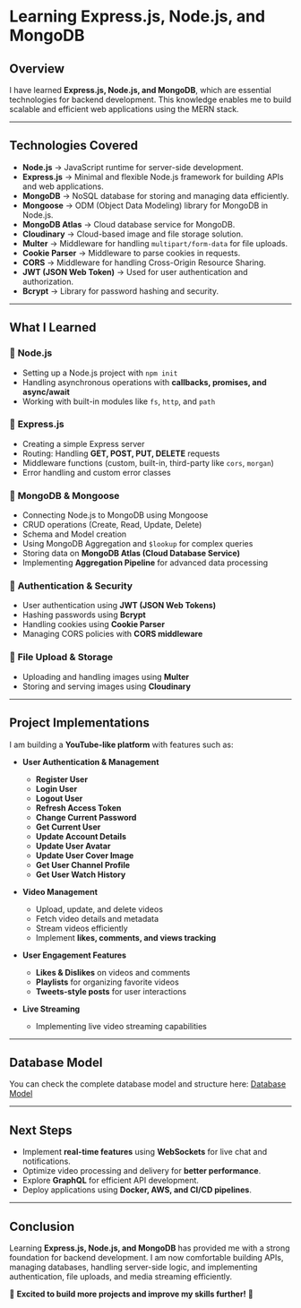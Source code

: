 # Learning Express.js, Node.js, and MongoDB

## Overview

I have learned **Express.js, Node.js, and MongoDB**, which are essential technologies for backend development. This knowledge enables me to build scalable and efficient web applications using the MERN stack.

---

## Technologies Covered

- **Node.js** → JavaScript runtime for server-side development.
- **Express.js** → Minimal and flexible Node.js framework for building APIs and web applications.
- **MongoDB** → NoSQL database for storing and managing data efficiently.
- **Mongoose** → ODM (Object Data Modeling) library for MongoDB in Node.js.
- **MongoDB Atlas** → Cloud database service for MongoDB.
- **Cloudinary** → Cloud-based image and file storage solution.
- **Multer** → Middleware for handling `multipart/form-data` for file uploads.
- **Cookie Parser** → Middleware to parse cookies in requests.
- **CORS** → Middleware for handling Cross-Origin Resource Sharing.
- **JWT (JSON Web Token)** → Used for user authentication and authorization.
- **Bcrypt** → Library for password hashing and security.

---

## What I Learned

### 🔹 **Node.js**

- Setting up a Node.js project with `npm init`
- Handling asynchronous operations with **callbacks, promises, and async/await**
- Working with built-in modules like `fs`, `http`, and `path`

### 🔹 **Express.js**

- Creating a simple Express server
- Routing: Handling **GET, POST, PUT, DELETE** requests
- Middleware functions (custom, built-in, third-party like `cors`, `morgan`)
- Error handling and custom error classes

### 🔹 **MongoDB & Mongoose**

- Connecting Node.js to MongoDB using Mongoose
- CRUD operations (Create, Read, Update, Delete)
- Schema and Model creation
- Using MongoDB Aggregation and `$lookup` for complex queries
- Storing data on **MongoDB Atlas (Cloud Database Service)**
- Implementing **Aggregation Pipeline** for advanced data processing

### 🔹 **Authentication & Security**

- User authentication using **JWT (JSON Web Tokens)**
- Hashing passwords using **Bcrypt**
- Handling cookies using **Cookie Parser**
- Managing CORS policies with **CORS middleware**

### 🔹 **File Upload & Storage**

- Uploading and handling images using **Multer**
- Storing and serving images using **Cloudinary**

---

## Project Implementations

I am building a **YouTube-like platform** with features such as:

- **User Authentication & Management**

  - **Register User**
  - **Login User**
  - **Logout User**
  - **Refresh Access Token**
  - **Change Current Password**
  - **Get Current User**
  - **Update Account Details**
  - **Update User Avatar**
  - **Update User Cover Image**
  - **Get User Channel Profile**
  - **Get User Watch History**

- **Video Management**

  - Upload, update, and delete videos
  - Fetch video details and metadata
  - Stream videos efficiently
  - Implement **likes, comments, and views tracking**

- **User Engagement Features**

  - **Likes & Dislikes** on videos and comments
  - **Playlists** for organizing favorite videos
  - **Tweets-style posts** for user interactions

- **Live Streaming**
  - Implementing live video streaming capabilities

---

## Database Model

You can check the complete database model and structure here: [Database Model](https://app.eraser.io/workspace/YtPqZ1VogxGy1jzIDkzj)

---

## Next Steps

- Implement **real-time features** using **WebSockets** for live chat and notifications.
- Optimize video processing and delivery for **better performance**.
- Explore **GraphQL** for efficient API development.
- Deploy applications using **Docker, AWS, and CI/CD pipelines**.

---

## Conclusion

Learning **Express.js, Node.js, and MongoDB** has provided me with a strong foundation for backend development. I am now comfortable building APIs, managing databases, handling server-side logic, and implementing authentication, file uploads, and media streaming efficiently.

📌 **Excited to build more projects and improve my skills further!** 🚀
